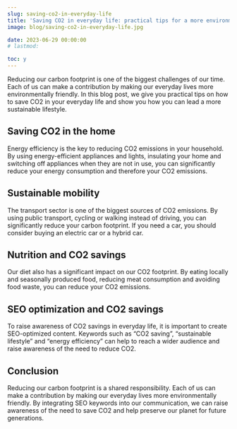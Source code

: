 ```yaml
---
slug: saving-co2-in-everyday-life
title: 'Saving CO2 in everyday life: practical tips for a more environmentally friendly lifestyle'
image: blog/saving-co2-in-everyday-life.jpg

date: 2023-06-29 00:00:00
# lastmod: 

toc: y
---
```

Reducing our carbon footprint is one of the biggest challenges of our time. Each of us can make a contribution by making our everyday lives more environmentally friendly. In this blog post, we give you practical tips on how to save CO2 in your everyday life and show you how you can lead a more sustainable lifestyle.

## Saving CO2 in the home

Energy efficiency is the key to reducing CO2 emissions in your household. By using energy-efficient appliances and lights, insulating your home and switching off appliances when they are not in use, you can significantly reduce your energy consumption and therefore your CO2 emissions.

## Sustainable mobility

The transport sector is one of the biggest sources of CO2 emissions. By using public transport, cycling or walking instead of driving, you can significantly reduce your carbon footprint. If you need a car, you should consider buying an electric car or a hybrid car.

## Nutrition and CO2 savings

Our diet also has a significant impact on our CO2 footprint. By eating locally and seasonally produced food, reducing meat consumption and avoiding food waste, you can reduce your CO2 emissions.

## SEO optimization and CO2 savings

To raise awareness of CO2 savings in everyday life, it is important to create SEO-optimized content. Keywords such as “CO2 saving”, “sustainable lifestyle” and “energy efficiency” can help to reach a wider audience and raise awareness of the need to reduce CO2.

## Conclusion

Reducing our carbon footprint is a shared responsibility. Each of us can make a contribution by making our everyday lives more environmentally friendly. By integrating SEO keywords into our communication, we can raise awareness of the need to save CO2 and help preserve our planet for future generations.
